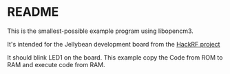 # README

This is the smallest-possible example program using libopencm3.

It's intended for the Jellybean development board from the
[HackRF project](https://github.com/mossmann/hackrf)

It should blink LED1 on the board.
This example copy the Code from ROM to RAM and execute code from RAM.
